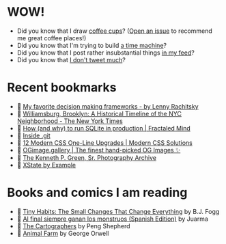 # WOW!

- Did you know that I draw [coffee cups](https://papercups.mamuso.net/)? ([Open an issue](https://github.com/mamuso/papercups/issues) to recommend me great coffee places!)
- Did you know that I'm trying to build [a time machine](https://github.com/mamuso/fluxcapacitor)?
- Did you know that I post rather insubstantial things [in my feed](https://feed.mamuso.net/)?
- Did you know that [I don't tweet much](https://twitter.com/mamuso)?

# Recent bookmarks

- 👀 [My favorite decision making frameworks - by Lenny Rachitsky](https://www.lennysnewsletter.com/p/my-favorite-decision-making-frameworks)
- 👀 [Williamsburg, Brooklyn: A Historical Timeline of the NYC Neighborhood - The New York Times](https://www.nytimes.com/interactive/2024/01/29/style/williamsburg-brooklyn-history-timeline.html#_1993-2001)
- 👀 [How (and why) to run SQLite in production | Fractaled Mind](https://fractaledmind.github.io/2023/12/23/rubyconftw/)
- 👀 [Inside .git](https://jvns.ca/blog/2024/01/26/inside-git/)
- 👀 [12 Modern CSS One-Line Upgrades | Modern CSS Solutions](https://moderncss.dev/12-modern-css-one-line-upgrades/)
- 👀 [OGimage.gallery | The finest hand-picked OG Images ✨](https://www.ogimage.gallery/)
- 👀 [The Kenneth P. Green, Sr. Photography Archive](https://www.kennethpgreenphotography.org/)
- 👀 [XState by Example](https://xstatebyexample.com/)


# Books and comics I am reading

- 📘 [Tiny Habits: The Small Changes That Change Everything](https://www.goodreads.com/book/show/43305818) by B.J.  Fogg
- 📘 [Al final siempre ganan los monstruos (Spanish Edition)](https://www.goodreads.com/book/show/58664090) by Juarma
- 📘 [The Cartographers](https://www.goodreads.com/book/show/56224531) by Peng Shepherd
- 📘 [Animal Farm](https://www.goodreads.com/book/show/8349198) by George Orwell

